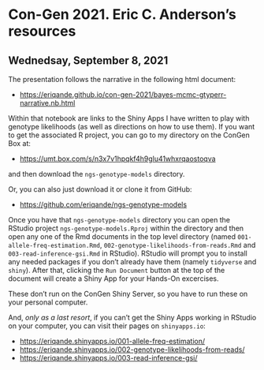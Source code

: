 Con-Gen 2021. Eric C. Anderson’s resources
================

## Wednedsay, September 8, 2021

The presentation follows the narrative in the following html document:

  - <https://eriqande.github.io/con-gen-2021/bayes-mcmc-gtyperr-narrative.nb.html>

Within that notebook are links to the Shiny Apps I have written to play
with genotype likelihoods (as well as directions on how to use them). If
you want to get the associated R project, you can go to my directory on
the ConGen Box at:

  - <https://umt.box.com/s/n3x7v1hpqkf4h9glu41whxrqaostoqva>

and then download the `ngs-genotype-models` directory.

Or, you can also just download it or clone it from GitHub:

  - <https://github.com/eriqande/ngs-genotype-models>

Once you have that `ngs-genotype-models` directory you can open the
RStudio project `ngs-genotype-models.Rproj` within the directory and
then open any one of the Rmd documents in the top level directory (named
`001-allele-freq-estimation.Rmd`,
`002-genotype-likelihoods-from-reads.Rmd` and
`003-read-inference-gsi.Rmd` in RStudio). RStudio will prompt you to
install any needed packages if you don’t already have them (namely
`tidyverse` and `shiny`). After that, clicking the `Run Document` button
at the top of the document will create a Shiny App for your Hands-On
excercises.

These don’t run on the ConGen Shiny Server, so you have to run these on
your personal computer.

And, *only as a last resort*, if you can’t get the Shiny Apps working in
RStudio on your computer, you can visit their pages on `shinyapps.io`:

  - <https://eriqande.shinyapps.io/001-allele-freq-estimation/>
  - <https://eriqande.shinyapps.io/002-genotype-likelihoods-from-reads/>
  - <https://eriqande.shinyapps.io/003-read-inference-gsi/>
